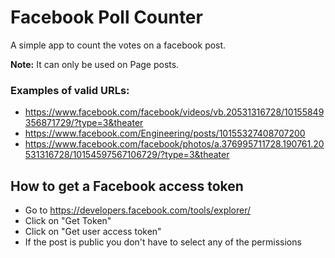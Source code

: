 # Facebook Poll Counter
A simple app to count the votes on a facebook post.

**Note:** It can only be used on Page posts.

### Examples of valid URLs:
 - https://www.facebook.com/facebook/videos/vb.20531316728/10155849356871729/?type=3&theater
 - https://www.facebook.com/Engineering/posts/10155327408707200
 - https://www.facebook.com/facebook/photos/a.376995711728.190761.20531316728/10154597567106729/?type=3&theater

## How to get a Facebook access token
 - Go to https://developers.facebook.com/tools/explorer/
 - Click on "Get Token"
 - Click on "Get user access token"
 - If the post is public you don't have to select any of the permissions
 
